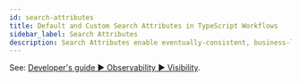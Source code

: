 ```yaml
---
id: search-attributes
title: Default and Custom Search Attributes in TypeScript Workflows
sidebar_label: Search Attributes
description: Search Attributes enable eventually-consistent, business-logic-focused search and filter queries for Workflow Executions.
---
```


See: [Developer's guide ▶️ Observability ▶️ Visibility](/typescript/visibility).
